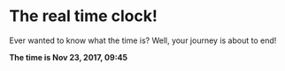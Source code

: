 # The real time clock!

Ever wanted to know what the time is? Well, your journey is about to end!

**The time is Nov 23, 2017, 09:45**